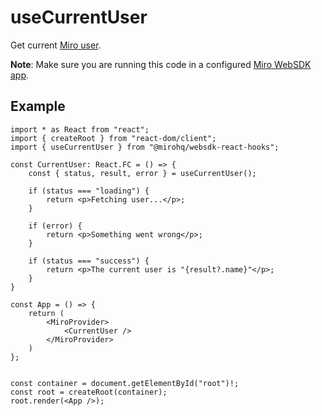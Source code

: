 # useCurrentUser

Get current [Miro user](https://developers.miro.com/docs/websdk-reference-board#getuserinfo).

**Note**: Make sure you are running this code in a configured [Miro WebSDK app](https://developers.miro.com/docs/build-your-first-hello-world-app). 

## Example


```tsx
import * as React from "react";
import { createRoot } from "react-dom/client";
import { useCurrentUser } from "@mirohq/websdk-react-hooks";

const CurrentUser: React.FC = () => {
    const { status, result, error } = useCurrentUser();

    if (status === "loading") {
        return <p>Fetching user...</p>;
    }

    if (error) {
        return <p>Something went wrong</p>;
    }

    if (status === "success") {
        return <p>The current user is "{result?.name}"</p>;
    }
}

const App = () => {
    return (
        <MiroProvider>
            <CurrentUser />
        </MiroProvider>
    )
};


const container = document.getElementById("root")!;
const root = createRoot(container);
root.render(<App />);
```